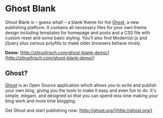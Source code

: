 # Ghost Blank  

Ghost Blank is – guess what! – a blank theme for the [Ghost](http://ghost.org/), a new publishing platform. It contains all necessary files for your own theme design including templates for homepage and posts and a CSS file with custom reset and some basic styling. You’ll also find Modernizr.js and jQuery plus various polyfills to make older browsers behave nicely.

**Demo:** [http://zitrusfrisch.com/ghost-blank-demo/](http://zitrusfrisch.com/ghost-blank-demo/)

## Ghost?  

[Ghost](http://ghost.org/) is an Open Source application which allows you to write and publish your own blog, giving you the tools to make it easy and even fun to do. It's simple, elegant, and designed so that you can spend less time making your blog work and more time blogging.

Get Ghost and start publishing now: [http://ghost.org/](http://ghost.org/)